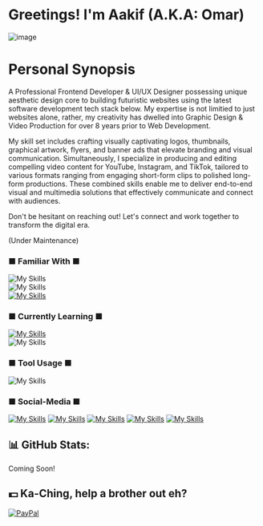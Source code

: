 # Greetings! I'm Aakif (A.K.A: Omar)
![image](https://github.com/user-attachments/assets/6f67fcd3-a136-43e1-9f05-fad2e548f2a7)
# Personal Synopsis
A Professional Frontend Developer & UI/UX Designer possessing unique aesthetic design core to building futuristic websites using the latest software development tech stack below. My expertise is not limitied to just websites alone, rather, my creativity has dwelled into Graphic Design & Video Production for over 8 years prior to Web Development. <br>

My skill set includes crafting visually captivating logos, thumbnails, graphical artwork, flyers, and banner ads that elevate branding and visual communication. Simultaneously, I specialize in producing and editing compelling video content for YouTube, Instagram, and TikTok, tailored to various formats ranging from engaging short-form clips to polished long-form productions. These combined skills enable me to deliver end-to-end visual and multimedia solutions that effectively communicate and connect with audiences.

Don't be hesitant on reaching out! Let's connect and work together to transform the digital era.

(Under Maintenance)


### ■ Familiar With ■
![My Skills](https://go-skill-icons.vercel.app/api/icons?i=html,css,js,py)<br> 
![My Skills](https://go-skill-icons.vercel.app/api/icons?i=gsap) <br>
[![My Skills](https://skillicons.dev/icons?i=pr,ps,xd)](https://skillicons.dev)


### ■ Currently Learning ■
[![My Skills](https://skillicons.dev/icons?i=nodejs,jquery,sass,wordpress,php,mysql,react)](https://skillicons.dev) <br>
![My Skills](https://go-skill-icons.vercel.app/api/icons?i=ai,indesign,figma)

### ■ Tool Usage ■
![My Skills](https://go-skill-icons.vercel.app/api/icons?i=chatgpt,github,git,vscode,pycharm)



### ■ Social-Media ■
[![My Skills](https://skillicons.dev/icons?i=linkedin)](https://www.linkedin.com/in/hafizau/)
[![My Skills](https://skillicons.dev/icons?i=discord)](https://codepen.io/Auvance) 
[![My Skills](https://skillicons.dev/icons?i=codepen)](https://codepen.io/Auvance) 
[![My Skills](https://go-skill-icons.vercel.app/api/icons?i=x)](https://x.com/therealAuvance) 
[![My Skills](https://go-skill-icons.vercel.app/api/icons?i=behance)](https://www.behance.net/auvance)






## 📊 GitHub Stats:
Coming Soon!

## 💵 Ka-Ching, help a brother out eh?
[![PayPal](https://img.shields.io/badge/PayPal-00457C?style=for-the-badge&logo=paypal&logoColor=white)](https://paypal.me/Auvance) 
